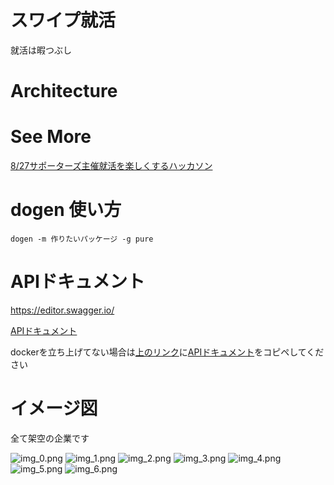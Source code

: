 # スワイプ就活
就活は暇つぶし
# Architecture
# See More
[8/27サポーターズ主催就活を楽しくするハッカソン](https://t.co/fezJZuZTLQ?amp=1)

# dogen 使い方

```console
dogen -m 作りたいパッケージ -g pure
```

# APIドキュメント
https://editor.swagger.io/

[APIドキュメント](/api-document.yml)

dockerを立ち上げてない場合は[上のリンク](https://editor.swagger.io)に[APIドキュメント](/api-document.yml)をコピペしてください

# イメージ図
全て架空の企業です

![img_0.png](img_0.png)
![img_1.png](img_1.png)
![img_2.png](img_2.png)
![img_3.png](img_3.png)
![img_4.png](img_4.png)
![img_5.png](img_5.png)
![img_6.png](img_6.png)
